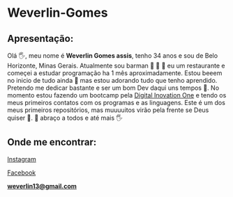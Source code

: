 # Weverlin-Gomes
## Apresentação:
Olá 🖐️, meu nome é **Weverlin Gomes assis**, tenho 34 anos e sou de Belo Horizonte, Minas Gerais.
Atualmente sou barman 🍻 🍹 🍷 eu um restaurante e começei a estudar programação ha 1 mês aproximadamente.
Estou beeem no inicio de tudo ainda 👶 mas estou adorando tudo que tenho aprendido.
Pretendo me dedicar bastante e ser um bom Dev daqui uns tempos 🙏.
No momento estou fazendo um bootcamp pela [Digital Inovation One](https://www.dio.me/) e tendo os meus primeiros contatos com os programas e as linguagens.
Este é um dos meus primeiros repositórios, mas muuuuitos virão pela frente se Deus quiser 🙌.
🤗 abraço a todos e até mais 🖐️

## Onde me encontrar:
[Instagram](https://www.instagram.com/weverlin13/)

[Facebook](https://www.facebook.com/weverlin.gomesassis)

**weverlin13@gmail.com**

